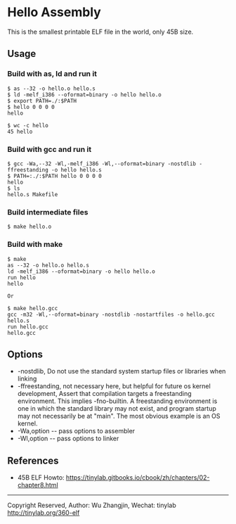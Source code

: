 
# Hello Assembly

This is the smallest printable ELF file in the world, only 45B size.

## Usage

### Build with as, ld and run it

    $ as --32 -o hello.o hello.s
    $ ld -melf_i386 --oformat=binary -o hello hello.o
    $ export PATH=./:$PATH
    $ hello 0 0 0 0
    hello

    $ wc -c hello
    45 hello

### Build with gcc and run it

    $ gcc -Wa,--32 -Wl,-melf_i386 -Wl,--oformat=binary -nostdlib -ffreestanding -o hello hello.s
    $ PATH=:./:$PATH hello 0 0 0 0
    hello
    $ ls
    hello.s Makefile

### Build intermediate files

    $ make hello.o

### Build with make

    $ make
    as --32 -o hello.o hello.s
    ld -melf_i386 --oformat=binary -o hello hello.o
    run hello
    hello

    Or

    $ make hello.gcc
    gcc -m32 -Wl,--oformat=binary -nostdlib -nostartfiles -o hello.gcc hello.s
    run hello.gcc
    hello.gcc

## Options

* -nostdlib, Do not use the standard system startup files or libraries when linking
* -ffreestanding, not necessary here, but helpful for future os kernel development, Assert that compilation targets a freestanding environment.  This implies -fno-builtin. A freestanding environment is one in which the standard library may not exist, and program startup may not necessarily be at "main".  The most obvious example is an OS kernel.
* -Wa,option -- pass options to assembler
* -Wl,option -- pass options to linker

## References

* 45B ELF Howto: <https://tinylab.gitbooks.io/cbook/zh/chapters/02-chapter8.html>

---
Copyright Reserved, Author: Wu Zhangjin, Wechat: tinylab
<http://tinylab.org/360-elf>
